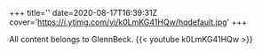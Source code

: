 +++
title=''
date=2020-08-17T16:39:31Z
cover='https://i.ytimg.com/vi/k0LmKG41HQw/hqdefault.jpg'
+++

All content belongs to GlennBeck.
{{< youtube k0LmKG41HQw >}}

